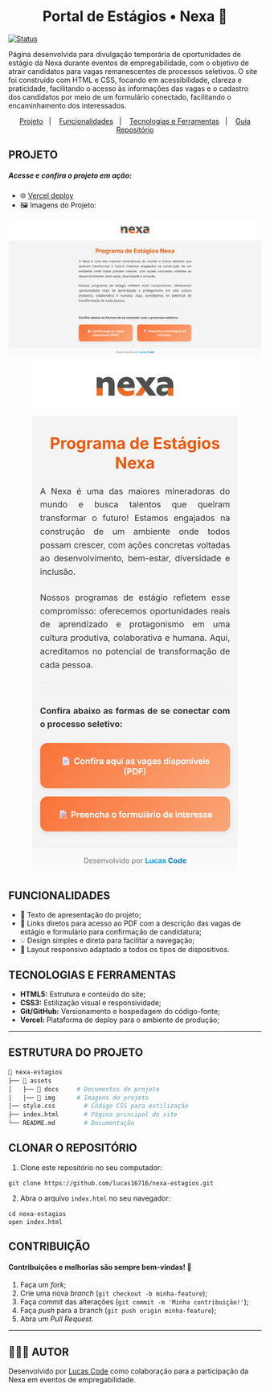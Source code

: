 <h1 align="center">Portal de Estágios • Nexa 💼</h1>

<div>
  
[![Status](https://img.shields.io/badge/Status-Finalizado-orange)]()

</div>

Página desenvolvida para divulgação temporária de oportunidades de estágio da Nexa durante eventos de empregabilidade, com o objetivo de atrair candidatos para vagas remanescentes de processos seletivos. O site foi construído com HTML e CSS, focando em acessibilidade, clareza e praticidade, facilitando o acesso às informações das vagas e o cadastro dos candidatos por meio de um formulário conectado, facilitando o encaminhamento dos interessados.

<p align="center">
  <a href="#projeto">Projeto</a>&nbsp;&nbsp;&nbsp;|&nbsp;&nbsp;&nbsp;
  <a href="#funcionalidades">Funcionalidades</a>&nbsp;&nbsp;&nbsp;|&nbsp;&nbsp;&nbsp;
  <a href="#tecnologias-e-ferramentas">Tecnologias e Ferramentas</a>&nbsp;&nbsp;&nbsp;|&nbsp;&nbsp;&nbsp;
  <a href="#estruturação-do-projeto">Guia Repositório</a>
</p>

<h2 id="projeto">PROJETO</h2>
<h5>Acesse e confira o projeto em ação:</h5>

- 🌐 <a href="https://estagiosnexa.vercel.app/">Vercel deploy</a>
- 🖼️ Imagens do Projeto:

<div align="center">
   <a target="_blank" href="https://estagiosnexa.vercel.app/">
   <img href="https://estagiosnexa.vercel.app/" src="./assets/img/Captura de Tela.png">
   </a>
   <a target="_blank" href="https://estagiosnexa.vercel.app/">
   <img href="https://lucaslinkverse.vercel.app/" src="./assets/img/Captura de Tela 2.png">
   </a>
 </div>

<h2 id="funcionalidades">FUNCIONALIDADES</h2>

- 📢 Texto de apresentação do projeto;
- 🔗 Links diretos para acesso ao PDF com a descrição das vagas de estágio e formulário para confirmação de candidatura;
- 💡 Design simples e direta para facilitar a navegação;
- 📱 Layout responsivo adaptado a todos os tipos de dispositivos.

<h2 id="tecnologias-e-ferramentas">TECNOLOGIAS E FERRAMENTAS</h2>

- **HTML5:** Estrutura e conteúdo do site;
- **CSS3:** Estilização visual e responsividade;
- **Git/GitHub:** Versionamento e hospedagem do código-fonte;
- **Vercel:** Plataforma de deploy para o ambiente de produção;

---

<h2 id="estruturação-do-projeto">ESTRUTURA DO PROJETO</h2>

```bash
📁 nexa-estagios
├── 📁 assets
│   ├── 📂 docs     # Documentos do projeto
│   │── 📂 img      # Imagens do projeto
│── style.css        # Código CSS para estilização
├── index.html       # Página principal do site
└── README.md        # Documentação

```

<h2>CLONAR O REPOSITÓRIO</h2>

1. Clone este repositório no seu computador:

```
git clone https://github.com/lucas16716/nexa-estagios.git
```

2. Abra o arquivo `index.html` no seu navegador:

```
cd nexa-estagios
open index.html
```

<h2>CONTRIBUIÇÃO</h2>
<h4>Contribuições e melhorias são sempre bem-vindas! 🤝</h4>

1. Faça um _fork_;
2. Crie uma nova _branch_ (`git checkout -b minha-feature`);
3. Faça _commit_ das alterações (`git commit -m 'Minha contribuição!'`);
4. Faça _push_ para a branch (`git push origin minha-feature`);
5. Abra um _Pull Request_.

---

<h2>🧑🏻‍💻 AUTOR</h2> 
<p>Desenvolvido por <a href="https://lucaslinkverse.vercel.app/">Lucas Code</a> como colaboração para a participação da Nexa em eventos de empregabilidade.</p>
